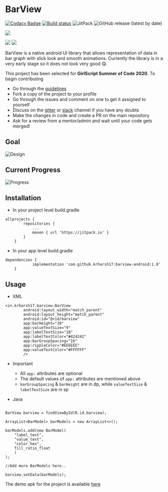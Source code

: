 # BarView

[![Codacy Badge](https://api.codacy.com/project/badge/Grade/896439f51e884b569b90e34527f06676)](https://app.codacy.com/manual/kharsh39/barview-android?utm_source=github.com&utm_medium=referral&utm_content=krharsh17/barview-android&utm_campaign=Badge_Grade_Dashboard)
[![Build status](https://ci.appveyor.com/api/projects/status/7jihqvjy458qhko8?svg=true)](https://ci.appveyor.com/project/krharsh17/barview-android) 	![JitPack](https://img.shields.io/jitpack/v/github/krharsh17/barview-android?color=%23FFAE42) 	![GitHub release (latest by date)](https://img.shields.io/github/v/release/krharsh17/barview-android)

[![](https://jitpack.io/v/krharsh17/barview-android/month.svg)](https://jitpack.io/#krharsh17/barview-android)

![](https://forthebadge.com/images/badges/built-for-android.svg)  ![](https://forthebadge.com/images/badges/check-it-out.svg)

BarView is a native android UI library that allows representation of data in bar graph with slick look and smooth animations. Currently the library is in a very early stage so it does not look very good 😋.

This project has been selected for **GirlScript Summer of Code 2020**. To begin contributing
-  Go through the [guidelines](https://github.com/krharsh17/barview-android/blob/develop/CONTRIBUTING.md)
-  Fork a copy of the project to your profile
-  Go through the issues and comment on one to get it assigned to yourself
-  Discuss on the [gitter](https://gitter.im/barview-android/community) or [slack](https://gssoc20.slack.com/) channel if you have any doubts
-  Make the changes in code and create a PR on the main repository
-  Ask for a review from a mentor/admin and wait until your code gets merged!

## Goal

![Design](https://i.ibb.co/C8XtG1F/Metric-Screen-Bar-Graph.png)

## Current Progress

![Progress](https://i.imgur.com/ZKLBH03.png)

## Installation

-  In your project level build.gradle
```
allprojects {
		repositories {
			...
			maven { url 'https://jitpack.io' }
		}
	}
```

-  In your app level build.gradle
```
dependencies {
	        implementation 'com.github.krharsh17:barview-android:1.0'
	}
```

## Usage

-  XML
```
<in.krharsh17.barview.BarView
        android:layout_width="match_parent"
        android:layout_height="match_parent"
        android:id="@+id/barview"
        app:barHeight="20"
        app:valueTextSize="9"
        app:labelTextSize="18"
        app:labelTextColor="#424242"
        app:barGroupSpacing="16"
        app:rippleColor="#EEEEEE"
        app:valueTextColor="#FFFFFF"
        />
```

-  Important
	- All `app:` attributes are optional
	- The default values of `app:` attributes are mentioned above
	- `barGroupSpacing` & `barHeight` are in dp, while `valueTextSize` & `labelTextSize` are in sp


-  Java
```

BarView barview = findViewById(R.id.barview);

ArrayList<BarModel> barModels = new ArrayList<>();

barModels.add(new BarModel(
    "label_text",
    "value_text",
    "color_hex",
    fill_ratio_float
    )
);

//Add more BarModels here..

barview.setData(barModels);

```

The demo apk for the project is available [here](https://github.com/krharsh17/barview-android/blob/develop/demo-apk/app-debug.apk)
